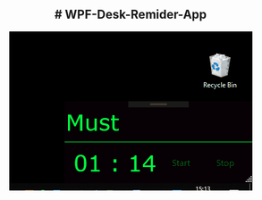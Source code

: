 <h2 align="center"># WPF-Desk-Remider-App</h2>


<p align="center">
  <img src="https://raw.githubusercontent.com/wisespira/WPF-Desk-Remider-App/master/giiff.gif">
</p>
